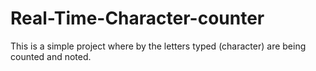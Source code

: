 # Real-Time-Character-counter
This is a simple project where by the letters typed (character) are being counted and noted.
